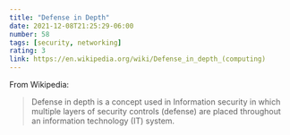 ```yaml
---
title: "Defense in Depth"
date: 2021-12-08T21:25:29-06:00
number: 58
tags: [security, networking]
rating: 3
link: https://en.wikipedia.org/wiki/Defense_in_depth_(computing)
---
```


From Wikipedia:

> Defense in depth is a concept used in Information security in which multiple
> layers of security controls (defense) are placed throughout an information
> technology (IT) system.
